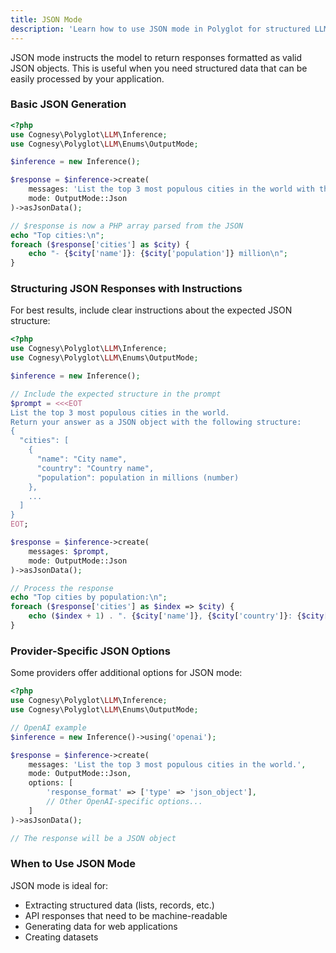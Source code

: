 ```yaml
---
title: JSON Mode
description: 'Learn how to use JSON mode in Polyglot for structured LLM responses.'
---
```


JSON mode instructs the model to return responses formatted as valid JSON objects. This is useful when you need structured data that can be easily processed by your application.

### Basic JSON Generation

```php
<?php
use Cognesy\Polyglot\LLM\Inference;
use Cognesy\Polyglot\LLM\Enums\OutputMode;

$inference = new Inference();

$response = $inference->create(
    messages: 'List the top 3 most populous cities in the world with their populations.',
    mode: OutputMode::Json
)->asJsonData();

// $response is now a PHP array parsed from the JSON
echo "Top cities:\n";
foreach ($response['cities'] as $city) {
    echo "- {$city['name']}: {$city['population']} million\n";
}
```

### Structuring JSON Responses with Instructions

For best results, include clear instructions about the expected JSON structure:

```php
<?php
use Cognesy\Polyglot\LLM\Inference;
use Cognesy\Polyglot\LLM\Enums\OutputMode;

$inference = new Inference();

// Include the expected structure in the prompt
$prompt = <<<EOT
List the top 3 most populous cities in the world.
Return your answer as a JSON object with the following structure:
{
  "cities": [
    {
      "name": "City name",
      "country": "Country name",
      "population": population in millions (number)
    },
    ...
  ]
}
EOT;

$response = $inference->create(
    messages: $prompt,
    mode: OutputMode::Json
)->asJsonData();

// Process the response
echo "Top cities by population:\n";
foreach ($response['cities'] as $index => $city) {
    echo ($index + 1) . ". {$city['name']}, {$city['country']}: {$city['population']} million\n";
}
```

### Provider-Specific JSON Options

Some providers offer additional options for JSON mode:

```php
<?php
use Cognesy\Polyglot\LLM\Inference;
use Cognesy\Polyglot\LLM\Enums\OutputMode;

// OpenAI example
$inference = new Inference()->using('openai');

$response = $inference->create(
    messages: 'List the top 3 most populous cities in the world.',
    mode: OutputMode::Json,
    options: [
        'response_format' => ['type' => 'json_object'],
        // Other OpenAI-specific options...
    ]
)->asJsonData();

// The response will be a JSON object
```

### When to Use JSON Mode

JSON mode is ideal for:
- Extracting structured data (lists, records, etc.)
- API responses that need to be machine-readable
- Generating data for web applications
- Creating datasets
